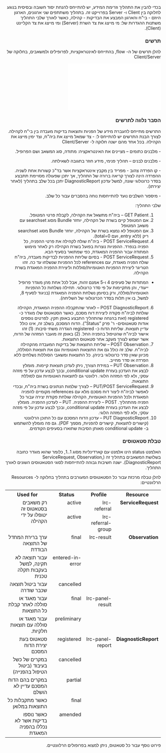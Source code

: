 <div dir="rtl" markdown="1">

בכדי להבין את התהליך וזרימת המידע, יש להתייחס להנחת יסוד חשובה ובסיסית בנוגע לחלוקה בין Client ו- Server בפרוייקט זה.
בתהליך משתתפים שני ארגונים, הארגון היוזם - בי"ח והארגון המבצע את הבדיקות - קהילה, כאשר לאורך שלבי התהליך משתנות ההגדרות של: מי מייצג את צד השרת (Server) ומי מייצג את צד הקליינט (Client).

### תרשים

להלן תרשים של ה- flow, בהתייחס לאינטראקציות, לפרופילים ולמשאבים, בחלוקה של Client/Server 

![LRC - Technical flow](./LRC_Technical_flow.pdf)

### הסבר נלווה לתרשים

התרשים מתייחס להעברת מידע של הפניות ותוצאות בדיקות מעבדה בין בי"ח לקהילה. 
לצורך הבנת התרשים יש להתייחס ל:
\- צד שמאל מייצג את ביה"ח, וצד ימין מייצג את הקהילה. בכל אחד מהם ישנה חלוקה ל- Client/Server

\- מלבנים כתומים – מציינים את האינטראקציה: מתודה, סוג המשאב ושם הפרופיל.

\- מלבנים לבנים – תהליך פנימי, מידע חוזר בתגובה לשאילתה.

\- קו הפרדה צהוב - מפריד בין מקבץ אינטראקציות אשר בד"כ קשורות אחת לשניה. ההפרדה הינה לצורך קריאה ברורה של התהליך, אך יתכן שפעולה מסויימת תתבצע בסדר כרונולוגי שונה, למשל עדכון DiagnosticReport יתכן בכל שלב בתהליך (לאחר יצירתו).

\- מיספור השלבים נועד להתייחסות נוחה בהסברים עבור כל שלב.

שלבי התהליך:

1. GET Patient – ביה"ח מתשאל את הקהילה, לקבלת פרטי המטופל.
2. אם המטופל קיים בשרת של הקהילה, יוחזר Bundle מסוג searchset עם משאב המטופל
3. אם המטופל לא נמצא בשרת של הקהילה, יוחזר Bundle מסוג searchset ריק (ללא entry, ועם total=0).
4. POST ServiceRequest - ביה"ח שולח לקהילה את פרטי ההפניה, כל הפניה בנפרד.
   ההפניות נוצרות בפועל בשרת הקהילה רק לאחר מימוש המתודה עבור ההפניה המאגדת, כפי שמתואר בסעיף הבא.
5. POST ServiceRequest - בסיום שליחת ההפניות לבדיקות מעבדה, ביה"ח שולח הפניה מאגדת, עם references לכל ההפניות שנשלחו עד כה. 
   זהו הטריגר ליצירת ההפניות האטומיות/סוללות וליצירת ההפניה המאגדת בשרת הקהילה.

* המתודות של סעיפים 4 ו-5 אמנם זהות, אבל לכל אחת מהן מוגדר פרופיל ייעודי, והן מתקיימות על פי סדר כרונולוגי. תחילה נשלחות כל ההפניות האטומיות/סוללה, ורק בסיומן נשלחת ההפניה המאגדת (בניגוד לסעיף 8, למשל, בו אין תלות בסדר הכרונולוגי של השליחה).

6. POST DiagnosticReport – לאחר שהתקבלה ההפניה המאגדת, הקהילה שולחת לביה"ח פקודה ליצירת דוח מסכם, כאשר הסטאטוס שלו מוגדר כ- registered (זאת בהנחה שהתהליך התבצע באופן תקין. לפרטים נוספים אודות סטאטוסים- ר' פרק “Status”). הדוח המסכם, בשלב זה, אינו כולל עדיין תוצאות.
   שליחת הדוח כ- registered הוגדרה משתי סיבות: (1) זהו אישור לביה"ח שהטיפול בהפניה החל. 
   (2) באופן זה מועבר המזהה של הדוח, אשר ישמש לצורך מעקב אחר סטאטוס התוצאות.
7. POST Observation – שליחת התוצאות של בדיקות המעבדה מהקהילה לביה"ח.
   שלב זה כולל גם את התוצאות האטומיות וגם את תוצאות הסוללה, מכיוון שאין סדר כרונולוגי ביניהן. כל התוצאות ומשאבי הסוללות נשלחים ללא הפרדה או סדר מחייב.
8. PUT Observation – במידת הצורך, ניתן לעדכן תוצאות קיימות.
   מומלץ לבצע את העדכון בעזרת conditional update, ובכך לבצע עדכון על פי מזהה עסקי, ולא לפי המזהה הלוגי.
   רלוונטי גם לתוצאות האטומיות וגם לסוללת התוצאות.
9. PUT/POST ServiceRequest – לצורך שלמות הנתונים בשרת ביה"ח, ובכדי לאפשר לביה"ח ליצור דוח מסכם מלא עם references מקומיים להפניה המאגדת ולכל ההפניות האטומיות, הקהילה שולחת פקודת יצירה עבור כל הפניה מהתהליך.
   POST – ליצירת ההפניה.
   PUT – לעדכון ההפניה. מומלץ לבצע את העדכון בעזרת conditional update, ובכך לבצע עדכון על פי מזהה עסקי, ולא לפי המזהה הלוגי.
10. PUT DiagnosticReport – עדכון הדוח המסכם עם כל התוכן הרלוונטי (קישורים לתוצאות, קישורים להפניות, מסמך PDF).
   גם פה מומלץ להשתמש ב- conditional update מאותן הסיבות שתוארו בסעיפים הקודמים.


### טבלת סטאטוסים

האלמנט status הינו אלמנט עם קארדינליות מסוג 1..1, כלומר שהוא מוגדר כחובה בשלושת המשאבים בתהליך זה (ServiceRequest, Observation, DiagnosticReport).
ישנה חשיבות גבוהה להתייחסות לסוגי הסטאטוסים השונים לאורך התהליך.

להלן טבלה מרכזת עבור כל הסטאטוסים המעורבים בתהליך בחלוקה ל- Resources הרלוונטיים:

<table><tr><th colspan="1" valign="bottom"><b>Resource</b></th><th colspan="1" valign="bottom"><b>Profile</b></th><th colspan="1" valign="bottom"><b>Status</b></th><th colspan="1" valign="bottom"><b>Used for</b></th></tr>
<tr><td colspan="1" rowspan="2" valign="top"><b>ServiceRequest</b></td><td colspan="1" valign="top">lrc-referral</td><td colspan="1" valign="top">active</td><td colspan="1" rowspan="2" valign="top">רק משאבים בסטאטוס זה יטופלו על ידי הקהילה</td></tr>
<tr><td colspan="1" valign="top">lrc-referral-group</td><td colspan="1" valign="top">active</td></tr>
<tr><td colspan="1" rowspan="5" valign="top"><b>Observation</b></td><td colspan="1" rowspan="3" valign="top">lrc-result</td><td colspan="1" valign="top">final</td><td colspan="1" valign="top">ערך ברירת המחדל של התוצאה הבודדת</td></tr>
<tr><td colspan="1" valign="top">entered-in-error</td><td colspan="1" valign="top">עבור תוצאה לא תקינה, למשל בעקבות תקלה טכנית</td></tr>
<tr><td colspan="1" valign="top">cancelled</td><td colspan="1" valign="top">עבור ביטול תוצאה שכבר שודרה</td></tr>
<tr><td colspan="1" rowspan="2" valign="top">lrc-panel-result</td><td colspan="1" valign="top">final</td><td colspan="1" valign="top">עבור מאגד או סוללה לאחר קבלת כל התוצאות</td></tr>
<tr><td colspan="1" valign="top">preliminary</td><td colspan="1" valign="top">עבור מאגד או סוללה עם תוצאות חלקיות.</td></tr>
<tr><td colspan="1" rowspan="5" valign="top"><b>DiagnosticReport</b></td><td colspan="1" rowspan="5" valign="top">lrc-panel-report</td><td colspan="1" valign="top">registered</td><td colspan="1" valign="top">סטאטוס בעת יצירת הדוח המסכם</td></tr>
<tr><td colspan="1" valign="top">cancelled</td><td colspan="1" valign="top">במקרים של כשל בעיבוד (ביטול הטיפול בהפנייה)</td></tr>
<tr><td colspan="1" valign="top">partial</td><td colspan="1" valign="top">במקרים בהם הדוח המסכם עדיין לא הושלם</td></tr>
<tr><td colspan="1" valign="top">final</td><td colspan="1" valign="top">כאשר מתקבלות כל התוצאות במלואן</td></tr>
<tr><td colspan="1" valign="top">amended</td><td colspan="1" valign="top">כאשר נוספו בדיקות אשר לא נכללו בהפניה המאגדת</td></tr>
</table>

פירוט נוסף עבור כל סטאטוס, ניתן למצוא בפרופולים הרלוונטיים.

</div>

